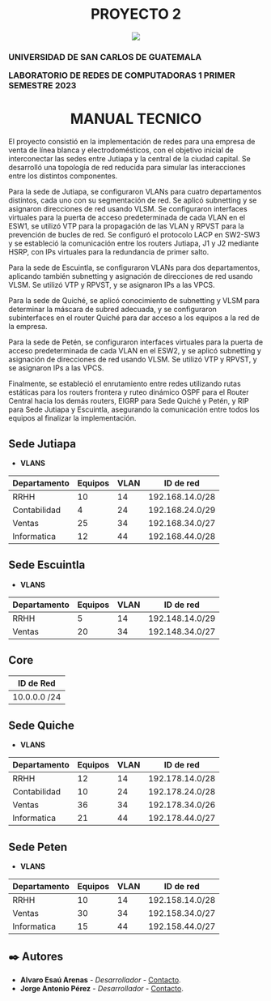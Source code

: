 <h1 align="center"> PROYECTO 2 </h1>

<p align="center">
   <img src="https://img.shields.io/badge/STATUS-EN%20DESAROLLO-green">
   </p>
<h3>UNIVERSIDAD DE SAN CARLOS DE GUATEMALA

LABORATORIO DE REDES DE COMPUTADORAS 1
PRIMER SEMESTRE 2023</h3>

<h1 align="center"> MANUAL TECNICO </h1>
El proyecto consistió en la implementación de redes para una empresa de venta de línea blanca y electrodomésticos, con el objetivo inicial de interconectar las sedes entre Jutiapa y la central de la ciudad capital. Se desarrolló una topología de red reducida para simular las interacciones entre los distintos componentes.

Para la sede de Jutiapa, se configuraron VLANs para cuatro departamentos distintos, cada uno con su segmentación de red. Se aplicó subnetting y se asignaron direcciones de red usando VLSM. Se configuraron interfaces virtuales para la puerta de acceso predeterminada de cada VLAN en el ESW1, se utilizó VTP para la propagación de las VLAN y RPVST para la prevención de bucles de red. Se configuró el protocolo LACP en SW2-SW3 y se estableció la comunicación entre los routers Jutiapa, J1 y J2 mediante HSRP, con IPs virtuales para la redundancia de primer salto.

Para la sede de Escuintla, se configuraron VLANs para dos departamentos, aplicando también subnetting y asignación de direcciones de red usando VLSM. Se utilizó VTP y RPVST, y se asignaron IPs a las VPCS.

Para la sede de Quiché, se aplicó conocimiento de subnetting y VLSM para determinar la máscara de subred adecuada, y se configuraron subinterfaces en el router Quiché para dar acceso a los equipos a la red de la empresa.

Para la sede de Petén, se configuraron interfaces virtuales para la puerta de acceso predeterminada de cada VLAN en el ESW2, y se aplicó subnetting y asignación de direcciones de red usando VLSM. Se utilizó VTP y RPVST, y se asignaron IPs a las VPCS.

Finalmente, se estableció el enrutamiento entre redes utilizando rutas estáticas para los routers frontera y ruteo dinámico OSPF para el Router Central hacia los demás routers, EIGRP para Sede Quiché y Petén, y RIP para Sede Jutiapa y Escuintla, asegurando la comunicación entre todos los equipos al finalizar la implementación.

## Sede Jutiapa
* **VLANS**

| Departamento         |Equipos    | VLAN | ID de red         |
|----------------------|-----------|------|-------------------|
| RRHH                 | 10        | 14   | 192.168.14.0/28   |
| Contabilidad         | 4         | 24   | 192.168.24.0/29   |
| Ventas               | 25        | 34   | 192.168.34.0/27   |
| Informatica          | 12        | 44   | 192.168.44.0/28   |


## Sede Escuintla
* **VLANS**

| Departamento         |Equipos    | VLAN | ID de red         |
|----------------------|-----------|------|-------------------|
| RRHH                 | 5         | 14   | 192.148.14.0/29   |
| Ventas               | 20        | 34   | 192.148.34.0/27   |

## Core
| ID de Red |
|-----------|
|10.0.0.0 /24|

## Sede Quiche
* **VLANS**

| Departamento         |Equipos    | VLAN | ID de red         |
|----------------------|-----------|------|-------------------|
| RRHH                 | 12        | 14   | 192.178.14.0/28   |
| Contabilidad         | 10        | 24   | 192.178.24.0/28   |
| Ventas               | 36        | 34   | 192.178.34.0/26   |
| Informatica          | 21        | 44   | 192.178.44.0/27   |

## Sede Peten
* **VLANS**

| Departamento         |Equipos    | VLAN | ID de red         |
|----------------------|-----------|------|-------------------|
| RRHH                 | 10        | 14   | 192.158.14.0/28   |
| Ventas               | 30        | 34   | 192.158.34.0/27   |
| Informatica          | 15        | 44   | 192.158.44.0/27   |

## ✒️ Autores

* **Alvaro Esaú Arenas** - *Desarrollador* - [Contacto](https://github.com/esau-arenas).
* **Jorge Antonio Pérez** - *Desarrollador* - [Contacto](https://github.com/pereznator).